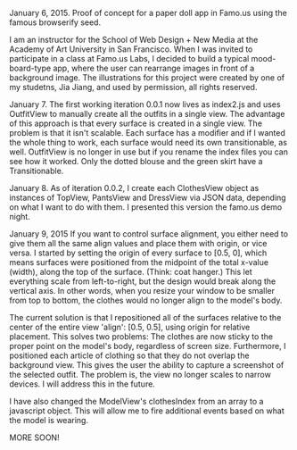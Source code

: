 January 6, 2015. Proof of concept for a paper doll app in Famo.us using the famous browserify seed.

I am an instructor for the School of Web Design + New Media at the Academy of Art University in San Francisco. When I was invited to participate in a class at Famo.us Labs, I decided to build a typical mood-board-type app, where the user can rearrange images in front of a background image.
The illustrations for this project were created by one of my studetns, Jia Jiang, and used by permission, all rights reserved.

January 7. The first working iteration 0.0.1 now lives as index2.js and uses OutfitView to manually create all the outfits in a single view. The advantage of this approach is that every surface is created in a single view. The problem is that it isn't scalable. Each surface has a modifier and if I wanted the whole thing to work, each surface would need its own transitionable, as well. OutfitView is no longer in use but if you rename the index files you can see how it worked. Only the dotted blouse and the green skirt have a Transitionable.

January 8. As of iteration 0.0.2, I create each ClothesView object as instances of TopView, PantsView and DressView via JSON data, depending on what I want to do with them. I presented this version the famo.us demo night.

January 9, 2015
If you want to control surface alignment, you either need to give them all the same align values and place them with origin, or vice versa. I started by setting the origin of every surface to [0.5, 0], which means surfaces were positioned from the midpoint of the total x-value (width), along the top of the surface. (Think: coat hanger.)
This let everything scale from left-to-right, but the design would break along the vertical axis. In other words, when you resize your window to be smaller from top to bottom, the clothes would no longer align to the model's body.

The current solution is that I repositioned all of the surfaces relative to the center of the entire view 'align': [0.5, 0.5], using origin for relative placement.
This solves two problems: The clothes are now sticky to the proper point on the model's body, regardless of screen size. Furthermore, I positioned each article of clothing so that they do not overlap the background view. This gives the user the ability to capture a screenshot of the selected outfit.
The problem is, the view no longer scales to narrow devices. I will address this in the future.

I have also changed the ModelView's clothesIndex from an array to a javascript object. This will allow me to fire additional events based on what the model is wearing.

MORE SOON!



